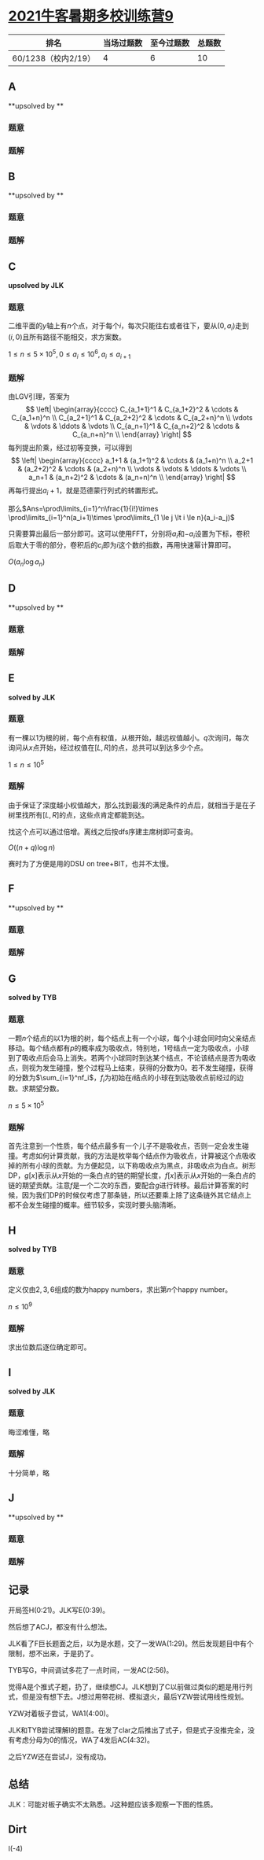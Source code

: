 # [2021牛客暑期多校训练营9](https://ac.nowcoder.com/acm/contest/11260)

| 排名                | 当场过题数 | 至今过题数 | 总题数 |
| ------------------- | ---------- | ---------- | ------ |
| 60/1238（校内2/19） | 4          | 6          | 10     |

## **A**

**upsolved by **

### 题意



### 题解



## **B**

**upsolved by **

### 题意



### 题解



## **C**

**upsolved by JLK**

### 题意

二维平面的$y$轴上有$n$个点，对于每个$i$，每次只能往右或者往下，要从$(0,a_i)$走到$(i,0)$且所有路径不能相交，求方案数。

$1 \le n \le 5\times 10^5,0 \le a_i \le 10^6,a_i \le a_{i+1}$

### 题解

由LGV引理，答案为
$$
\left|
\begin{array}{cccc} 
 C_{a_1+1}^1 & C_{a_1+2}^2 & \cdots & C_{a_1+n}^n \\
 C_{a_2+1}^1 & C_{a_2+2}^2 & \cdots & C_{a_2+n}^n \\
 \vdots & \vdots & \ddots & \vdots \\
 C_{a_n+1}^1 & C_{a_n+2}^2 & \cdots & C_{a_n+n}^n \\
\end{array}
\right|
$$
每列提出阶乘，经过初等变换，可以得到
$$
\left|
\begin{array}{cccc} 
 a_1+1 & (a_1+1)^2 & \cdots & (a_1+n)^n \\
 a_2+1 & (a_2+2)^2 & \cdots & (a_2+n)^n \\
 \vdots & \vdots & \ddots & \vdots \\
 a_n+1 & (a_n+2)^2 & \cdots & (a_n+n)^n \\
\end{array}
\right|
$$
再每行提出$a_i+1$，就是范德蒙行列式的转置形式。

那么$Ans=\prod\limits_{i=1}^n\frac{1}{i!}\times \prod\limits_{i=1}^n(a_i+1)\times \prod\limits_{1 \le j \lt i \le n}(a_i-a_j)$

只需要算出最后一部分即可。这可以使用FFT，分别将$a_i$​和$-a_i$​设置为下标，卷积后取大于零的部分，卷积后的$c_i$​即为$i$​这个数的指数，再用快速幂计算即可。

$O(a_n\log a_n)$

## **D**

**upsolved by **

### 题意



### 题解



## **E**

**solved by JLK**

### 题意

有一棵以1为根的树，每个点有权值，从根开始，越远权值越小。$q$次询问，每次询问从$x$点开始，经过权值在$[L,R]$的点，总共可以到达多少个点。

$1 \le n \le 10^5$

### 题解

由于保证了深度越小权值越大，那么找到最浅的满足条件的点后，就相当于是在子树里找所有$[L,R]$的点，这些点肯定都能到达。

找这个点可以通过倍增。离线之后按dfs序建主席树即可查询。

$O((n+q)\log n)$

赛时为了方便是用的DSU on tree+BIT，也并不太慢。

## **F**

**upsolved by **

### 题意



### 题解



## **G**

**solved by TYB**

### 题意

一颗$n$个结点的以$1$为根的树，每个结点上有一个小球，每个小球会同时向父亲结点移动。每个结点都有$p$的概率成为吸收点，特别地，$1$号结点一定为吸收点，小球到了吸收点后会马上消失。若两个小球同时到达某个结点，不论该结点是否为吸收点，则视为发生碰撞，整个过程马上结束，获得的分数为$0$。若不发生碰撞，获得的分数为$\sum_{i=1}^nf_i$，$f_i$为初始在$i$结点的小球在到达吸收点前经过的边数。求期望分数。

$n\le5\times10^5$

### 题解

首先注意到一个性质，每个结点最多有一个儿子不是吸收点，否则一定会发生碰撞。考虑如何计算贡献，我的方法是枚举每个结点作为吸收点，计算被这个点吸收掉的所有小球的贡献。为方便起见，以下称吸收点为黑点，非吸收点为白点。树形DP，$g[x]$表示从$x$开始的一条白点的链的期望长度，$f[x]$表示从$x$​开始的一条白点的链的期望贡献。注意$f$是一个二次的东西，要配合$g$进行转移。最后计算答案的时候，因为我们DP的时候仅考虑了那条链，所以还要乘上除了这条链外其它结点上都不会发生碰撞的概率。细节较多，实现时要头脑清晰。

## **H**

**solved by TYB**

### 题意

定义仅由$2,3,6$组成的数为happy numbers，求出第$n$个happy number。

$n\le10^9$

### 题解

求出位数后逐位确定即可。

## **I**

**solved by JLK**

### 题意

晦涩难懂，略

### 题解

十分简单，略

## **J**

**upsolved by **

### 题意



### 题解



## **记录**

开局签H(0:21)。JLK写E(0:39)。

然后想了ACJ，都没有什么想法。

JLK看了F巨长题面之后，以为是水题，交了一发WA(1:29)。然后发现题目中有个限制，想不出来，于是扔了。

TYB写G，中间调试多花了一点时间，一发AC(2:56)。

觉得A是个推式子题，扔了，继续想CJ。JLK想到了C以前做过类似的题是用行列式，但是没有想下去。J想过用带花树、模拟退火，最后YZW尝试用线性规划。

YZW对着板子尝试，WA1(4:00)。

JLK和TYB尝试理解I的题意。在发了clar之后推出了式子，但是式子没推完全，没有考虑分母为0的情况，WA了4发后AC(4:32)。

之后YZW还在尝试J，没有成功。

## **总结**

JLK：可能对板子确实不太熟悉。J这种题应该多观察一下图的性质。

## **Dirt**

I(-4)

